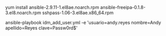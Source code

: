 
yum install ansible-2.9.11-1.el8ae.noarch.rpm ansible-freeipa-0.1.8-3.el8.noarch.rpm sshpass-1.06-3.el8ae.x86_64.rpm

ansible-playbook idm_add_user.yml -e 'usuario=andy.reyes nombre=Andy apellido=Reyes clave=Passw0rd$'

